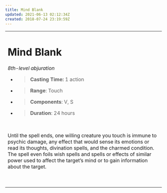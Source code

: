 ```yaml
---
title: Mind Blank
updated: 2021-06-13 02:12:34Z
created: 2018-07-24 23:19:59Z
---
```


<table><tbody><tr class="odd"><td><h1 id="mind-blank"><strong>Mind Blank</strong></h1><p><em>8th-level abjuration</em></p><ul><li><blockquote><p><strong>Casting Time:</strong> 1 action</p></blockquote></li><li><blockquote><p><strong>Range</strong>: Touch</p></blockquote></li><li><blockquote><p><strong>Components</strong>: V, S</p></blockquote></li><li><blockquote><p><strong>Duration</strong>: 24 hours</p></blockquote></li></ul><p> </p><p>Until the spell ends, one willing creature you touch is immune to psychic damage, any effect that would sense its emotions or read its thoughts, divination spells, and the charmed condition. The spell even foils wish spells and spells or effects of similar power used to affect the target’s mind or to gain information about the target.</p><p> </p></td></tr></tbody></table>